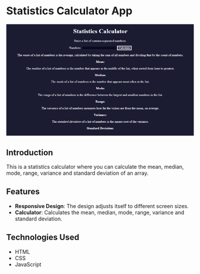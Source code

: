 # Statistics Calculator App

![StatisticsCalculatorApp](https://raw.githubusercontent.com/dogaegeozden/StatisticsCalculatorApp/main/screenshots/screenshot1.png)

## Introduction

This is a statistics calculator where you can calculate the mean, median, mode, range, variance and standard deviation of an array.

## Features

- **Responsive Design**: The design adjusts itself to different screen sizes.
- **Calculator**: Calculates the mean, median, mode, range, variance and standard deviation.

## Technologies Used

- HTML
- CSS
- JavaScript